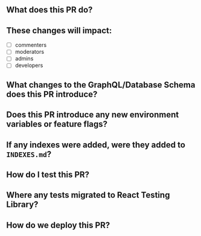 <!--

Thank you for submitting a pull request! Please note that by contributing to
Coral, you agree to our Code of Conduct: http://code-of-conduct.voxmedia.com/

Before submitting your Pull Request (or PR), please verify that:

* [ ] Your code is up-to-date with the base branch
* [ ] You've successfully run `npm run test` locally

Refer to CONTRIBUTING.MD for more details.

  https://github.com/coralproject/talk/blob/main/CONTRIBUTING.md

-->

## What does this PR do?

<!--

In this section, you should be describing what other Github issues or tickets
that this PR is designed to addressed.

Any related Github issue should be linked by adding its URL to this section.

-->

## These changes will impact:

- [ ] commenters
- [ ] moderators
- [ ] admins
- [ ] developers

## What changes to the GraphQL/Database Schema does this PR introduce?

<!--

In this section, you should describe any changes to be made to the GraphQL
schema file (located https://github.com/coralproject/talk/blob/main/src/core/server/graph/schema/schema.graphql) or any
database model (located as types in the https://github.com/coralproject/talk/blob/main/src/core/server/models directory).

If no changes were added to the GraphQL/Database Schema as a part of this PR,
simply write "None".

-->

## Does this PR introduce any new environment variables or feature flags?

<!--

In this section, note any new environment variables or feature flags introduced. Ensure you add them to internal documentation when your PR is merged.

-->

## If any indexes were added, were they added to `INDEXES.md`?

<!--

In this section, check the `INDEXES.md` at the root of the repo and make sure you have added and commited any index changes necessary for this PR to be deployed. If you added any entries, indicate `Yes`in this section and list the index entries you added here.

-->

## How do I test this PR?

<!--

In this section, you should be describing any manual testing that can be used to
verify features introduced or bugs fixed in this PR.

 -->

## Where any tests migrated to React Testing Library?

<!--
In this section, you should list the paths to and test names of any tests that were migrated to RTL.

 -->

## How do we deploy this PR?

<!--

In this section, you should be describing any actions that will need to be taken upon deploy ex. purging caches, setting feature flags

 -->
